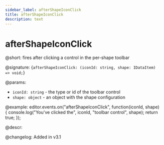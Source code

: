 ```yaml
---
sidebar_label: afterShapeIconClick
title: afterShapeIconClick
description: text
---
```


# afterShapeIconClick

@short: fires after clicking a control in the per-shape toolbar

@signature: {`afterShapeIconClick: (iconId: string, shape: IDataItem) => void;`}

@params:
- `iconId: string` - the type or id of the toolbar control
- `shape: object` - an object with the shape configuration

@example:
editor.events.on("afterShapeIconClick", function(iconId, shape) {
    console.log("You've clicked the", iconId, "toolbar control", shape);
    return true;
});

@descr:

@changelog:
Added in v3.1